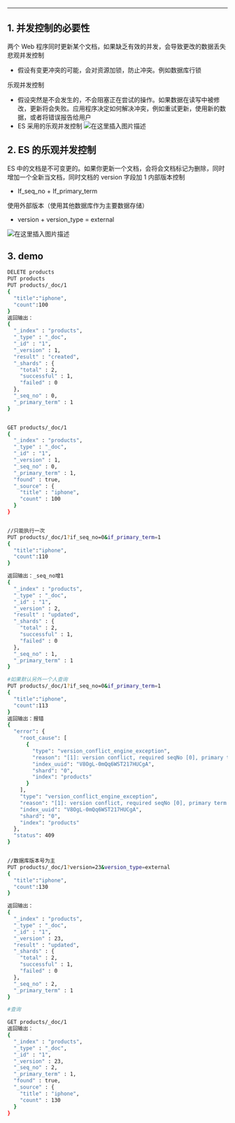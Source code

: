

----
## 1. 并发控制的必要性
两个 Web 程序同时更新某个文档，如果缺乏有效的并发，会导致更改的数据丢失
悲观并发控制

 - 假设有变更冲突的可能，会对资源加锁，防止冲突。例如数据库行锁

乐观并发控制

 - 假设突然是不会发生的，不会阻塞正在尝试的操作。如果数据在读写中被修改，更新将会失败。应用程序决定如何解决冲突，例如重试更新，使用新的数据，或者将错误报告给用户
 - ES 采用的乐观并发控制
![在这里插入图片描述](https://i-blog.csdnimg.cn/blog_migrate/a62b27df6c644281be6636a89c911dc2.png)
## 2. ES 的乐观并发控制
ES 中的文档是不可变更的。如果你更新一个文档，会将会文档标记为删除，同时增加一个全新当文档，同时文档的 version 字段加 1
内部版本控制
 - If_seq_no + If_primary_term



使用外部版本（使用其他数据库作为主要数据存储）

 - version + version_type = external

![在这里插入图片描述](https://i-blog.csdnimg.cn/blog_migrate/fa2eff34fa58f6f1c95d19c2561d01d9.png)
## 3. demo

```bash
DELETE products
PUT products
PUT products/_doc/1
{
  "title":"iphone",
  "count":100
}
返回输出：
{
  "_index" : "products",
  "_type" : "_doc",
  "_id" : "1",
  "_version" : 1,
  "result" : "created",
  "_shards" : {
    "total" : 2,
    "successful" : 1,
    "failed" : 0
  },
  "_seq_no" : 0,        
  "_primary_term" : 1
}


GET products/_doc/1
{
  "_index" : "products",
  "_type" : "_doc",
  "_id" : "1",
  "_version" : 1,
  "_seq_no" : 0,
  "_primary_term" : 1,
  "found" : true,
  "_source" : {
    "title" : "iphone",
    "count" : 100
  }
}


//只能执行一次
PUT products/_doc/1?if_seq_no=0&if_primary_term=1
{
  "title":"iphone",
  "count":110
}

返回输出：_seq_no增1
{
  "_index" : "products",
  "_type" : "_doc",
  "_id" : "1",
  "_version" : 2,
  "result" : "updated",
  "_shards" : {
    "total" : 2,
    "successful" : 1,
    "failed" : 0
  },
  "_seq_no" : 1,
  "_primary_term" : 1
}

#如果默认另外一个人查询
PUT products/_doc/1?if_seq_no=0&if_primary_term=1
{
  "title":"iphone",
  "count":113
}
返回输出：报错
{
  "error": {
    "root_cause": [
      {
        "type": "version_conflict_engine_exception",
        "reason": "[1]: version conflict, required seqNo [0], primary term [1]. current document has seqNo [1] and primary term [1]",
        "index_uuid": "V8OgL-0mQq6WST217HUCgA",
        "shard": "0",
        "index": "products"
      }
    ],
    "type": "version_conflict_engine_exception",
    "reason": "[1]: version conflict, required seqNo [0], primary term [1]. current document has seqNo [1] and primary term [1]",
    "index_uuid": "V8OgL-0mQq6WST217HUCgA",
    "shard": "0",
    "index": "products"
  },
  "status": 409
}


//数据库版本号为主
PUT products/_doc/1?version=23&version_type=external
{
  "title":"iphone",
  "count":130
}

返回输出：
{
  "_index" : "products",
  "_type" : "_doc",
  "_id" : "1",
  "_version" : 23,
  "result" : "updated",
  "_shards" : {
    "total" : 2,
    "successful" : 1,
    "failed" : 0
  },
  "_seq_no" : 2,
  "_primary_term" : 1
}

#查询

GET products/_doc/1
返回输出：
{
  "_index" : "products",
  "_type" : "_doc",
  "_id" : "1",
  "_version" : 23,
  "_seq_no" : 2,
  "_primary_term" : 1,
  "found" : true,
  "_source" : {
    "title" : "iphone",
    "count" : 130
  }
}
```

